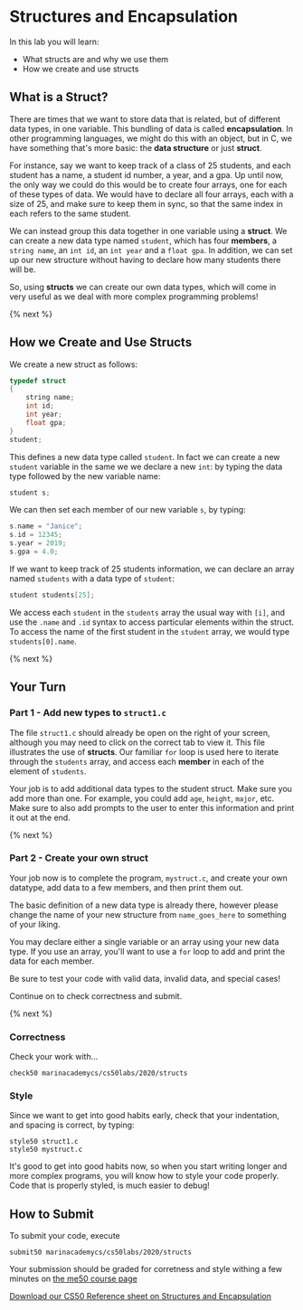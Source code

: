 # Structures and Encapsulation

In this lab you will learn:

- What structs are and why we use them
- How we create and use structs

## What is a Struct?

There are times that we want to store data that is related, but of different data types, in one variable. This bundling of data is called **encapsulation**. In other programming languages, we might do this with an object, but in C, we have something that's more basic: the **data structure** or just **struct**. 

For instance, say we want to keep track of a class of 25 students, and each student has a name, a student id number, a year, and a gpa. Up until now, the only way we could do this would be to create four arrays, one for each of these types of data. We would have to declare all four arrays, each with a size of 25, and make sure to keep them in sync, so that the same index in each refers to the same student.

We can instead group this data together in one variable using a **struct**. We can create a new data type named `student`, which has four **members**, a `string name`, an `int id`, an `int year` and a `float gpa`. In addition, we can set up our new structure without having to declare how many students there will be.

So, using **structs** we can create our own data types, which will come in very useful as we deal with more complex programming problems! 

{% next %}

## How we Create and Use Structs

We create a new struct as follows:

```c
typedef struct
{
    string name;
    int id;
    int year;
    float gpa;
}
student;
```

This defines a new data type called `student`. In fact we can create a new `student` variable in the same we we declare a new `int`: by typing the data type followed by the new variable name:

```c
student s;
```

We can then set each member of our new variable `s`, by typing:

```c
s.name = "Janice";
s.id = 12345;
s.year = 2019;
s.gpa = 4.0;
```

If we want to keep track of 25 students information, we can declare an array named `students` with a data type of `student`:

```c
student students[25];
```

We access each `student` in the `students` array the usual way with `[i]`, and use the `.name` and `.id` syntax to access particular elements within the struct. To access the name of the first student in the `student` array, we would type `students[0].name`.

{% next %}

## Your Turn

### Part 1 - Add new types to `struct1.c`

The file `struct1.c` should already be open on the right of your screen, although you may need to click on the correct tab to view it. This file illustrates the use of **structs**. Our familiar `for` loop is used here to iterate through the `students` array, and access each **member** in each of the element of `students`.

Your job is to add additional data types to the student struct. Make sure you add more than one. For example, you could add `age`, `height`, `major`, etc. Make sure to also add prompts to the user to enter this information and print it out at the end.

{% next %}

### Part 2 - Create your own struct

Your job now is to complete the program, `mystruct.c`, and create your own datatype, add data to a few members, and then print them out. 

The basic definition of a new data type is already there, however please change the name of your new structure from `name_goes_here` to something of your liking.

You may declare either a single variable or an array using your new data type. If you use an array, you'll want to use a `for` loop to add and print the data for each member.

Be sure to test your code with valid data, invalid data, and special cases!

Continue on to check correctness and submit.

{% next %}

### Correctness

Check your work with...

```
check50 marinacademycs/cs50labs/2020/structs
```

### Style

Since we want to get into good habits early, check that your indentation, and spacing is correct, by typing:

```
style50 struct1.c
style50 mystruct.c
```

It's good to get into good habits now, so when you start writing longer and more complex programs, you will know how to style your code properly. Code that is properly styled, is much easier to debug!

## How to Submit

To submit your code, execute

```
submit50 marinacademycs/cs50labs/2020/structs
```

Your submission should be graded for corretness and style withing a few minutes on [the me50 course page](https://submit.cs50.io/)

[Download our CS50 Reference sheet on Structures and Encapsulation](https://cs50.harvard.edu/ap/2020/assets/pdfs/structures_and_encapsulation.pdf)
